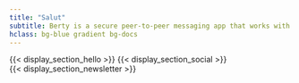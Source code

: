 ```yaml
---
title: "Salut"
subtitle: Berty is a secure peer-to-peer messaging app that works with or without internet access, cellular data or trust in the network.
hclass: bg-blue gradient bg-docs
---
```


{{< display_section_hello >}}
{{< display_section_social >}}
<br />
{{< display_section_newsletter >}}